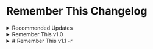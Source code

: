 # Remember This Changelog

<details>
    <summary>Recommended Updates</summary>



`-r`: Indicates an update includes improvements that are recommended for all users. Applying these updates will have:

- Critical bug fixes that improve stability and resolve crashing issues
- Performance optimizations and improvements
- Enhancements that add useful new features

Applying a recommended update will ensure you:

- Benefit from the latest features and functionality
- Avoid any issues fixed in the update
- Have an optimized experience with better performance

Dropdown content goes here!

</details>




<details>
    <summary>Remember This v1.0</summary>
- Initial Commit
</details>




<details>
    <summary># Remember This v1.1 -r</summary>
# Remember This `v1.1`

## New Features
- Calculates expiration dates based on duration
- Displays expiration information for each item
- Deletes items permanently from the CSV storage
- Searches items by content
- Shows empty view if no valid items remain
- Removes expired items from CSV file

## Improvements
- Optimized for better performance
- Bug fixes for stability

## Resolved Issues
- Fixed crashing issue
- Fixed expired items interfering with deletion

## Recommended for All Users

</details>
